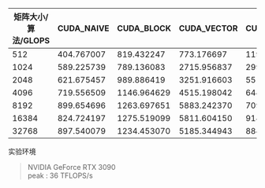 | 矩阵大小/算法/GLOPS | CUDA_NAIVE | CUDA_BLOCK  | CUDA_VECTOR | CUDA_CUBLAS |
| ------------------- | ---------- | ----------- | ----------- | ----------- |
| 512                 | 404.767007 | 819.432247  | 773.176697  | 1190.420709 |
| 1024                | 589.225739 | 789.136083  | 2715.956837 | 2998.401882 |
| 2048                | 621.675457 | 989.886419  | 3251.916603 | 5510.928464 |
| 4096                | 719.556509 | 1146.964629 | 4515.198042 | 6440.197077 |
| 8192                | 899.654696 | 1263.697651 | 5883.242370 | 7092.291604 |
| 16384               | 824.724197 | 1275.519099 | 5811.604150 | 9146.385991 |
| 32768               | 897.540079 | 1234.453070 | 5185.344943 | 8847.202267 |

实验环境
> NVIDIA GeForce RTX 3090  
> peak : 36 TFLOPS/s
